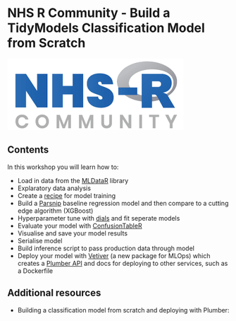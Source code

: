 # NHS R Community - Build a TidyModels Classification Model from Scratch

<a href="https://hutsons-hacks.info/"><img src = "man/fig/NHSR 2.png"></a>

## Contents

In this workshop you will learn how to:

- Load in data from the [MLDataR](https://cran.r-project.org/web/packages/MLDataR/vignettes/MLDataR.html) library
- Explaratory data analysis
- Create a [recipe](https://recipes.tidymodels.org/) for model training 
- Build a [Parsnip](https://www.tidyverse.org/blog/2018/11/parsnip-0-0-1/) baseline regression model and then compare to a cutting edge algorithm (XGBoost)
- Hyperparameter tune with [dials](https://dials.tidymodels.org/) and fit seperate models
- Evaluate your model with [ConfusionTableR](https://cran.r-project.org/web/packages/ConfusionTableR/vignettes/ConfusionTableR.html)
- Visualise and save your model results
- Serialise model
- Build inference script to pass production data through model
- Deploy your model with [Vetiver](https://vetiver.rstudio.com/) (a new package for MLOps) which creates a [Plumber API](https://www.rplumber.io/) and docs for deploying to other services, such as a Dockerfile


## Additional resources

- Building a classification model from scratch and deploying with Plumber: 

